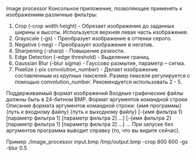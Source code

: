 Image processor
Консольное приложение, позволяющее применять к изображениям различные фильтры:
1. Crop (-crop width height) - Обрезает изображение до заданных ширины и высоты. Используется верхняя левая часть изображения.
2. Grayscale (-gs) - Преобразует изображение в оттенки серого.
3. Negative (-neg) - Преобразует изображение в негатив.
4. Sharpening (-sharp) - Повышение резкости.
5. Edge Detection (-edge threshold) - Выделение границ.
6. Gaussian Blur (-blur sigma) - Гауссово размытие, параметр – сигма.
7. Pixelize (-pix convolution_number) - Делает изображение составленным из крупных пикселей. Размер пикселя регулируется с помощью convolution_number. Рекомендуется использовать 2 - 5.


Поддерживаемый формат изображений
Входные графические файлы должны быть в 24-битном BMP.
Формат аргументов командной строки
Описание формата аргументов командной строки:
{имя программы} {путь к входному файлу} {путь к выходному файлу} [-{имя фильтра 1} [параметр фильтра 1] [параметр фильтра 2] ...] [-{имя фильтра 2} [параметр фильтра 1] [параметр фильтра 2] ...] ...
При запуске без аргументов программа выводит справку (то, что вы видите сейчас).

Пример
./image_processor input.bmp /tmp/output.bmp -crop 800 600 -gs -blur 0.5
